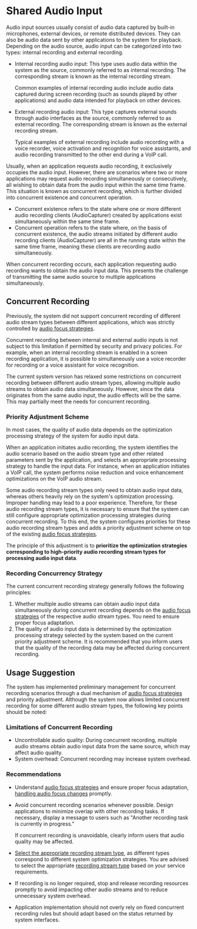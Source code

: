 # Shared Audio Input

Audio input sources usually consist of audio data captured by built-in microphones, external devices, or remote distributed devices. They can also be audio data sent by other applications to the system for playback. Depending on the audio source, audio input can be categorized into two types: internal recording and external recording.

- Internal recording audio input: This type uses audio data within the system as the source, commonly referred to as internal recording. The corresponding stream is known as the internal recording stream.

  Common examples of internal recording audio include audio data captured during screen recording (such as sounds played by other applications) and audio data intended for playback on other devices.

- External recording audio input: This type captures external sounds through audio interfaces as the source, commonly referred to as external recording. The corresponding stream is known as the external recording stream.

  Typical examples of external recording include audio recording with a voice recorder, voice activation and recognition for voice assistants, and audio recording transmitted to the other end during a VoIP call.

Usually, when an application requests audio recording, it exclusively occupies the audio input. However, there are scenarios where two or more applications may request audio recording simultaneously or consecutively, all wishing to obtain data from the audio input within the same time frame. This situation is known as concurrent recording, which is further divided into concurrent existence and concurrent operation.

- Concurrent existence refers to the state where one or more different audio recording clients (AudioCapturer) created by applications exist simultaneously within the same time frame.
- Concurrent operation refers to the state where, on the basis of concurrent existence, the audio streams initiated by different audio recording clients (AudioCapturer) are all in the running state within the same time frame, meaning these clients are recording audio simultaneously.

When concurrent recording occurs, each application requesting audio recording wants to obtain the audio input data. This presents the challenge of transmitting the same audio source to multiple applications simultaneously.

## Concurrent Recording

Previously, the system did not support concurrent recording of different audio stream types between different applications, which was strictly controlled by [audio focus strategies](audio-playback-concurrency.md#audio-focus-strategy).

Concurrent recording between internal and external audio inputs is not subject to this limitation if permitted by security and privacy policies. For example, when an internal recording stream is enabled in a screen recording application, it is possible to simultaneously use a voice recorder for recording or a voice assistant for voice recognition.

The current system version has relaxed some restrictions on concurrent recording between different audio stream types, allowing multiple audio streams to obtain audio data simultaneously. However, since the data originates from the same audio input, the audio effects will be the same. This may partially meet the needs for concurrent recording.

### Priority Adjustment Scheme

In most cases, the quality of audio data depends on the optimization processing strategy of the system for audio input data.

When an application initiates audio recording, the system identifies the audio scenario based on the audio stream type and other related parameters sent by the application, and selects an appropriate processing strategy to handle the input data. For instance, when an application initiates a VoIP call, the system performs noise reduction and voice enhancement optimizations on the VoIP audio stream.

Some audio recording stream types only need to obtain audio input data, whereas others heavily rely on the system's optimization processing. Improper handling may lead to a poor experience. Therefore, for these audio recording stream types, it is necessary to ensure that the system can still configure appropriate optimization processing strategies during concurrent recording. To this end, the system configures priorities for these audio recording stream types and adds a priority adjustment scheme on top of the existing [audio focus strategies](audio-playback-concurrency.md#audio-focus-strategy).

The principle of this adjustment is to **prioritize the optimization strategies corresponding to high-priority audio recording stream types for processing audio input data**.

### Recording Concurrency Strategy

The current concurrent recording strategy generally follows the following principles:

1. Whether multiple audio streams can obtain audio input data simultaneously during concurrent recording depends on the [audio focus strategies](audio-playback-concurrency.md#audio-focus-strategy) of the respective audio stream types. You need to ensure proper focus adaptation.
2. The quality of audio input data is determined by the optimization processing strategy selected by the system based on the current priority adjustment scheme. It is recommended that you inform users that the quality of the recording data may be affected during concurrent recording.

## Usage Suggestion

The system has implemented preliminary management for concurrent recording scenarios through a dual mechanism of [audio focus strategies](audio-playback-concurrency.md#audio-focus-strategy) and priority adjustment. Although the system now allows limited concurrent recording for some different audio stream types, the following key points should be noted:

### Limitations of Concurrent Recording

- Uncontrollable audio quality: During concurrent recording, multiple audio streams obtain audio input data from the same source, which may affect audio quality.
- System overhead: Concurrent recording may increase system overhead.

### Recommendations

- Understand [audio focus strategies](audio-playback-concurrency.md#audio-focus-strategy) and ensure proper focus adaptation, [handling audio focus changes](audio-playback-concurrency.md#handling-audio-focus-changes) promptly.
- Avoid concurrent recording scenarios whenever possible. Design applications to minimize overlap with other recording tasks. If necessary, display a message to users such as "Another recording task is currently in progress."

  If concurrent recording is unavoidable, clearly inform users that audio quality may be affected.
- [Select the appropriate recording stream type](using-right-streamusage-and-sourcetype.md), as different types correspond to different system optimization strategies. You are advised to select the appropriate [recording stream type](../../reference/apis-audio-kit/arkts-apis-audio-e.md#sourcetype8) based on your service requirements.
- If recording is no longer required, stop and release recording resources promptly to avoid impacting other audio streams and to reduce unnecessary system overhead.
- Application implementation should not overly rely on fixed concurrent recording rules but should adapt based on the status returned by system interfaces.
